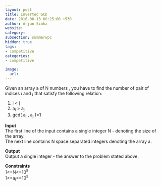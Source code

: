 ```yaml
---
layout: post
title: Inverted GCD
date: 2016-08-13 00:25:00 +530
author: Arjun Sinha
website:
category:
subsection: summerwpc
hidden: true
tags:
- competitive
categories:
- competitive

image:
  url: 
---
```

Given an array a of N numbers , you have to find the number of pair of indices _i_ and _j_ that satisfy the following relation:    
1. i < j       
2. a<sub>i</sub> > a<sub>j</sub>  
3. gcd( a<sub>i</sub> , a<sub>j</sub> )=1  

**Input**  
The first line of the input contains a single integer N - denoting the size of the array.  
The next line contains N space separated integers denoting the array a.  

**Output**    
Output a single integer - the answer to the problem stated above.    

**Constraints**  
1<=N<=10<sup>5</sup>  
1<=a<sub>i</sub><=10<sup>5</sup>  

